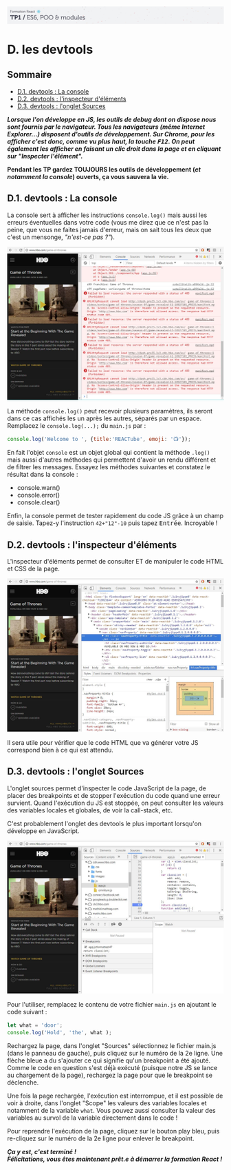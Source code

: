 <img src="images/readme/header-small.jpg" >

# D. les devtools <!-- omit in toc -->

## Sommaire <!-- omit in toc -->
- [D.1. devtools : La console](#d1-devtools-la-console)
- [D.2. devtools : l'inspecteur d'éléments](#d2-devtools-linspecteur-déléments)
- [D.3. devtools : l'onglet Sources](#d3-devtools-longlet-sources)

_**Lorsque l'on développe en JS, les outils de debug dont on dispose nous sont fournis par le navigateur. Tous les navigateurs (même Internet Explorer...) disposent d'outils de développement. Sur Chrome, pour les afficher c'est donc, comme vu plus haut, la touche <kbd>F12</kbd>. On peut également les afficher en faisant un clic droit dans la page et en cliquant sur "Inspecter l'élément".**_

**Pendant les TP gardez TOUJOURS les outils de développement (_et notamment la console_) ouverts, ça vous sauvera la vie.**

## D.1. devtools : La console
La console sert à afficher les instructions `console.log()` mais aussi les erreurs éventuelles dans votre code (vous me direz que ce n'est pas la peine, que vous ne faites jamais d'erreur, mais on sait tous les deux que c'est un mensonge, *"n'est-ce pas ?"*).

<img src="images/readme/devtools-console.jpg" >

La méthode `console.log()` peut recevoir plusieurs paramètres, ils seront dans ce cas affichés les un après les autres, séparés par un espace. Remplacez le `console.log(...);` du `main.js` par :
```js
console.log('Welcome to ', {title:'REACTube', emoji: '📺'});
```

En fait l'objet `console` est un objet global qui contient la méthode `.log()` mais aussi d'autres méthodes qui permettent d'avoir un rendu différent et de filtrer les messages. Essayez les méthodes suivantes et constatez le résultat dans la console :
- console.warn()
- console.error()
- console.clear()

Enfin, la console permet de tester rapidement du code JS grâce à un champ de saisie. Tapez-y l'instruction `42+"12"-10` puis tapez <kbd>Entrée</kbd>. Incroyable !

## D.2. devtools : l'inspecteur d'éléments

L'inspecteur d'éléments permet de consulter ET de manipuler le code HTML et CSS de la page.

<img src="images/readme/devtools-inspecteur.jpg" >

Il sera utile pour vérifier que le code HTML que va générer votre JS correspond bien à ce qui est attendu.

## D.3. devtools : l'onglet Sources
L'onglet sources permet d'inspecter le code JavaScript de la page, de placer des breakpoints et de stopper l'exécution du code quand une erreur survient. Quand l'exécution du JS est stoppée, on peut consulter les valeurs des variables locales et globales, de voir la call-stack, etc.

C'est probablement l'onglet des devtools le plus important lorsqu'on développe en JavaScript.

<img src="images/readme/devtools-sources.jpg" >

Pour l'utiliser, remplacez le contenu de votre fichier `main.js` en ajoutant le code suivant :
```js
let what = 'door';
console.log('Hold', 'the', what );
```
Rechargez la page, dans l'onglet "Sources" sélectionnez le fichier main.js (dans le panneau de gauche), puis cliquez sur le numéro de la 2e ligne. Une flèche bleue a du s'ajouter ce qui signifie qu'un breakpoint a été ajouté. Comme le code en question s'est déjà exécuté (puisque notre JS se lance au chargement de la page), rechargez la page pour que le breakpoint se déclenche.

Une fois la page rechargée, l'exécution est interrompue, et il est possible de voir à droite, dans l'onglet "Scope" les valeurs des variables locales et notamment de la variable `what`. Vous pouvez aussi consulter la valeur des variables au survol de la variable directement dans le code !

Pour reprendre l'exécution de la page, cliquez sur le bouton play bleu, puis re-cliquez sur le numéro de la 2e ligne pour enlever le breakpoint.

_**Ça y est, c'est terminé ! <br>Félicitations, vous êtes maintenant prêt.e à démarrer la formation React !**_